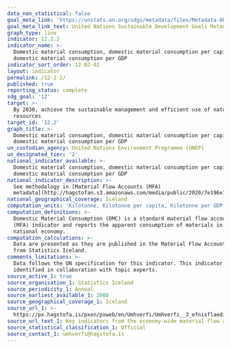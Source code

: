```yaml
---
data_non_statistical: false
goal_meta_link: 'https://unstats.un.org/sdgs/metadata/files/Metadata-08-04-02.pdf'
goal_meta_link_text: United Nations Sustainable Development Goals Metadata (PDF 783 KB)
graph_type: line
indicator: 12.2.2
indicator_name: >-
  Domestic material consumption, domestic material consumption per capita, and
  domestic material consumption per GDP
indicator_sort_order: 12-02-02
layout: indicator
permalink: /12-2-2/
published: true
reporting_status: complete
sdg_goal: '12'
target: >-
  By 2030, achieve the sustainable management and efficient use of natural
  resources
target_id: '12.2'
graph_title: >-
  Domestic material consumption, domestic material consumption per capita, and
  domestic material consumption per GDP
un_custodian_agency: United Nations Environment Programme (UNEP)
un_designated_tier: '2'
national_indicator_available: >-
  Domestic material consumption, domestic material consumption per capita, and
  domestic material consumption per GDP
national_indicator_description: >-
  See methodology in [Material Flow Accounts (MFA)
  metadata](http://hagstofan.s3.amazonaws.com/media/public/2020/7e196e70-d038-43f8-9d9d-18f18ede6574.pdf)
national_geographical_coverage: Iceland
computation_units: 'Kilotonne, Kilotonne per capita, Kilotonne per GDP'
computation_definitions: >-
  Domestic Material Consumption (DMC) is a standard material flow accounting
  (MFA) indicator and reports the apparent consumption of materials in a
  national economy.
computation_calculations: >-
  Data are presented as they are published in the Material Flow Accounts (MFA)
  from Statistics Iceland.
comments_limitations: >-
  Data follows the UN specification for this indicator. This indicator has been
  identified in collaboration with topic experts.
source_active_1: true
source_organisation_1: Statistics Iceland
source_periodicity_1: Annual
source_earliest_available_1: 2000
source_geographical_coverage_1: Iceland
source_url_1: >-
  https://px.hagstofa.is/pxen/pxweb/en/Umhverfi/Umhverfi__3_efnisflaedi__3_efnisflaedireikningar/UMH34050.px
source_url_text_1: Key indicators from the economy-wide material flow account
source_statistical_classification_1: Official
source_contact_1: umhverfi@hagstofa.is
---
```

